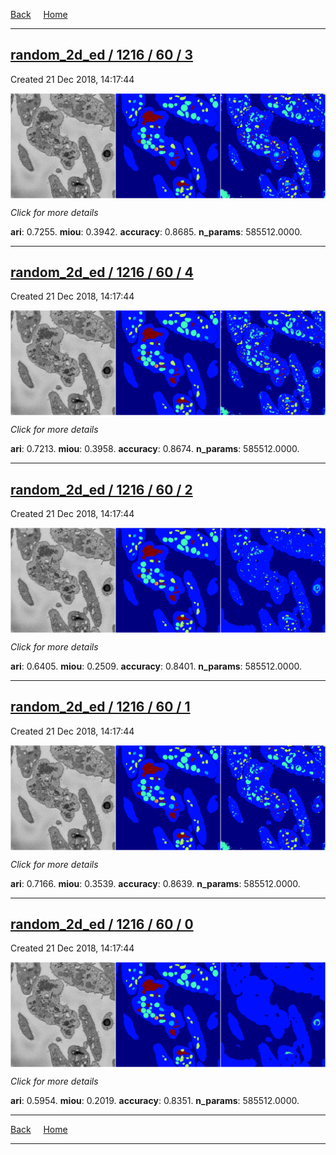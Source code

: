 
[Back](..)&nbsp;&nbsp;&nbsp;&nbsp;&nbsp;[Home](https://leapmanlab.github.io/snapshots)

---

<div class="summary"><a href="3"><h2>random_2d_ed / 1216 / 60 / 3</h2></a><p>Created 21 Dec 2018, 14:17:44
</p><a href="3"><img src="3/media/summary.png" align="center"></a><p>
<i>Click for more details</i>
</p></div>

**ari**: 0.7255. **miou**: 0.3942. **accuracy**: 0.8685. **n_params**: 585512.0000. 

---

<div class="summary"><a href="4"><h2>random_2d_ed / 1216 / 60 / 4</h2></a><p>Created 21 Dec 2018, 14:17:44
</p><a href="4"><img src="4/media/summary.png" align="center"></a><p>
<i>Click for more details</i>
</p></div>

**ari**: 0.7213. **miou**: 0.3958. **accuracy**: 0.8674. **n_params**: 585512.0000. 

---

<div class="summary"><a href="2"><h2>random_2d_ed / 1216 / 60 / 2</h2></a><p>Created 21 Dec 2018, 14:17:44
</p><a href="2"><img src="2/media/summary.png" align="center"></a><p>
<i>Click for more details</i>
</p></div>

**ari**: 0.6405. **miou**: 0.2509. **accuracy**: 0.8401. **n_params**: 585512.0000. 

---

<div class="summary"><a href="1"><h2>random_2d_ed / 1216 / 60 / 1</h2></a><p>Created 21 Dec 2018, 14:17:44
</p><a href="1"><img src="1/media/summary.png" align="center"></a><p>
<i>Click for more details</i>
</p></div>

**ari**: 0.7166. **miou**: 0.3539. **accuracy**: 0.8639. **n_params**: 585512.0000. 

---

<div class="summary"><a href="0"><h2>random_2d_ed / 1216 / 60 / 0</h2></a><p>Created 21 Dec 2018, 14:17:44
</p><a href="0"><img src="0/media/summary.png" align="center"></a><p>
<i>Click for more details</i>
</p></div>

**ari**: 0.5954. **miou**: 0.2019. **accuracy**: 0.8351. **n_params**: 585512.0000. 

---

[Back](..)&nbsp;&nbsp;&nbsp;&nbsp;&nbsp;[Home](https://leapmanlab.github.io/snapshots)

---